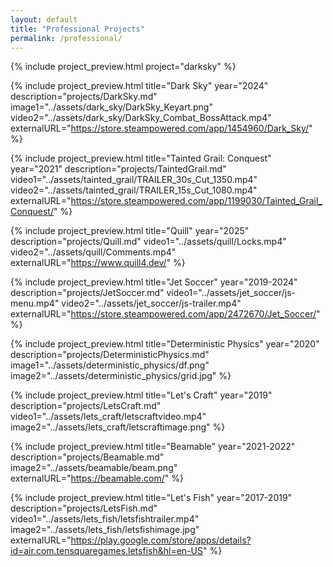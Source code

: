 ```yaml
---
layout: default
title: "Professional Projects"
permalink: /professional/
---
```


{% include project_preview.html project="darksky" %}

{% include project_preview.html
    title="Dark Sky"
    year="2024"
    description="projects/DarkSky.md"
    image1="../assets/dark_sky/DarkSky_Keyart.png"
    video2="../assets/dark_sky/DarkSky_Combat_BossAttack.mp4"
    externalURL="https://store.steampowered.com/app/1454960/Dark_Sky/"
%}

{% include project_preview.html
    title="Tainted Grail: Conquest"
    year="2021"
    description="projects/TaintedGrail.md"
    video1="../assets/tainted_grail/TRAILER_30s_Cut_1350.mp4"
    video2="../assets/tainted_grail/TRAILER_15s_Cut_1080.mp4"
    externalURL="https://store.steampowered.com/app/1199030/Tainted_Grail_Conquest/"
%}

{% include project_preview.html
    title="Quill"
    year="2025"
    description="projects/Quill.md"
    video1="../assets/quill/Locks.mp4"
    video2="../assets/quill/Comments.mp4"
    externalURL="https://www.quill4.dev/"
%}

{% include project_preview.html
    title="Jet Soccer"
    year="2019-2024"
    description="projects/JetSoccer.md"
    video1="../assets/jet_soccer/js-menu.mp4"
    video2="../assets/jet_soccer/js-trailer.mp4"
    externalURL="https://store.steampowered.com/app/2472670/Jet_Soccer/"
%}

{% include project_preview.html
    title="Deterministic Physics"
    year="2020"
    description="projects/DeterministicPhysics.md"
    image1="../assets/deterministic_physics/df.png"
    image2="../assets/deterministic_physics/grid.jpg"
%}

{% include project_preview.html
    title="Let's Craft"
    year="2019"
    description="projects/LetsCraft.md"
    video1="../assets/lets_craft/letscraftvideo.mp4"
    image2="../assets/lets_craft/letscraftimage.png"
%}

{% include project_preview.html
    title="Beamable"
    year="2021-2022"
    description="projects/Beamable.md"
    image2="../assets/beamable/beam.png"
    externalURL="https://beamable.com/"
%}

{% include project_preview.html
    title="Let's Fish"
    year="2017-2019"
    description="projects/LetsFish.md"
    video1="../assets/lets_fish/letsfishtrailer.mp4"
    image2="../assets/lets_fish/letsfishimage.jpg"
    externalURL="https://play.google.com/store/apps/details?id=air.com.tensquaregames.letsfish&hl=en-US"
%}